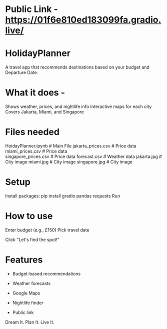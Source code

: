 # Public Link - https://01f6e810ed183099fa.gradio.live/
# HolidayPlanner
A travel app that recommends destinations based on your budget and Departure Date.

# What it does -
Shows weather, prices, and nightlife info
Interactive maps for each city
Covers Jakarta, Miami, and Singapore

# Files needed
HoidayPlanner.ipynb    # Main File
jakarta_prices.csv      # Price data
miami_prices.csv        # Price data  
singapore_prices.csv    # Price data
forecast.csv           # Weather data
jakarta.jpg            # City image
miami.jpg              # City image
singapore.jpg          # City image

# Setup
Install packages:
pip install gradio pandas requests
Run

# How to use
Enter budget (e.g., £150)
Pick travel date

Click "Let's find the spot!"

# Features
- Budget-based recommendations

- Weather forecasts

- Google Maps

- Nightlife finder

- Public link

Dream It. Plan It. Live It.
